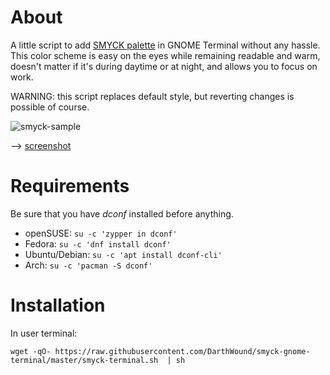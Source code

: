 # About

A little script to add [SMYCK palette](http://color.smyck.org/) in GNOME Terminal without any hassle. This color scheme is easy on the eyes while remaining readable and warm, doesn't matter if it's during daytime or at night, and allows you to focus on work.

WARNING: this script replaces default style, but reverting changes is possible of course.

![smyck-sample](https://i.imgur.com/vnlIbYG.png)

--> [screenshot](https://i.imgur.com/YXjYEiA.png)

# Requirements

Be sure that you have *dconf* installed before anything.
- openSUSE: `su -c 'zypper in dconf'`
- Fedora: `su -c 'dnf install dconf'`
- Ubuntu/Debian: `su -c 'apt install dconf-cli'`
- Arch: `su -c 'pacman -S dconf'`

# Installation

In user terminal:

`wget -qO- https://raw.githubusercontent.com/DarthWound/smyck-gnome-terminal/master/smyck-terminal.sh  | sh`
